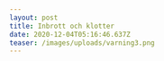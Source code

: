 ```yaml
---
layout: post
title: Inbrott och klotter
date: 2020-12-04T05:16:46.637Z
teaser: /images/uploads/varning3.png
---
```

